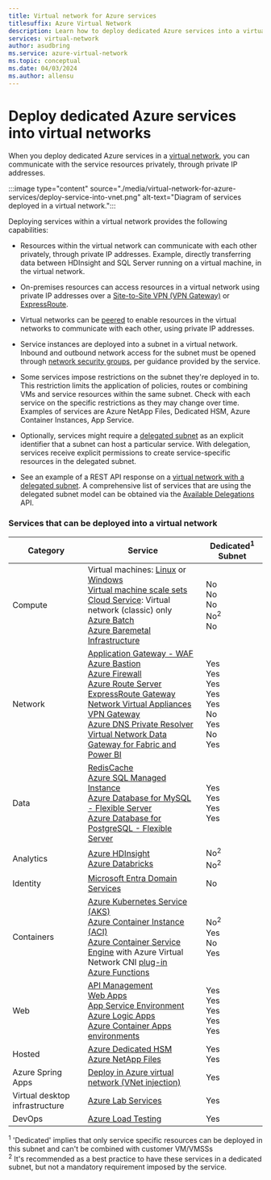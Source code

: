 ```yaml
---
title: Virtual network for Azure services
titlesuffix: Azure Virtual Network
description: Learn how to deploy dedicated Azure services into a virtual network and learn about the capabilities those deployments provide.
services: virtual-network
author: asudbring
ms.service: azure-virtual-network
ms.topic: conceptual
ms.date: 04/03/2024
ms.author: allensu
---
```


# Deploy dedicated Azure services into virtual networks

When you deploy dedicated Azure services in a [virtual network](virtual-networks-overview.md), you can communicate with the service resources privately, through private IP addresses.

:::image type="content" source="./media/virtual-network-for-azure-services/deploy-service-into-vnet.png" alt-text="Diagram of services deployed in a virtual network.":::

Deploying services within a virtual network provides the following capabilities:

- Resources within the virtual network can communicate with each other privately, through private IP addresses. Example, directly transferring data between HDInsight and SQL Server running on a virtual machine, in the virtual network.

- On-premises resources can access resources in a virtual network using private IP addresses over a [Site-to-Site VPN (VPN Gateway)](../vpn-gateway/design.md?toc=%2fazure%2fvirtual-network%2ftoc.json#s2smulti) or [ExpressRoute](../expressroute/expressroute-introduction.md?toc=%2fazure%2fvirtual-network%2ftoc.json).

- Virtual networks can be [peered](virtual-network-peering-overview.md) to enable resources in the virtual networks to communicate with each other, using private IP addresses.

- Service instances are deployed into a subnet in a virtual network. Inbound and outbound network access for the subnet must be opened through [network security groups](./network-security-groups-overview.md#network-security-groups), per guidance provided by the service.

- Some services impose restrictions on the subnet they're deployed in to. This restriction limits the application of policies, routes or combining VMs and service resources within the same subnet. Check with each service on the specific restrictions as they may change over time. Examples of services are Azure NetApp Files, Dedicated HSM, Azure Container Instances, App Service. 

- Optionally, services might require a [delegated subnet](virtual-network-manage-subnet.md#add-a-subnet) as an explicit identifier that a subnet can host a particular service. With delegation, services receive explicit permissions to create service-specific resources in the delegated subnet.

- See an example of a REST API response on a [virtual network with a delegated subnet](/rest/api/virtualnetwork/virtualnetworks/get#get-virtual-network-with-a-delegated-subnet). A comprehensive list of services that are using the delegated subnet model can be obtained via the [Available Delegations](/rest/api/virtualnetwork/availabledelegations/list) API.

### Services that can be deployed into a virtual network

|Category|Service| Dedicated<sup>1</sup> Subnet
|-|-|-|
| Compute | Virtual machines: [Linux](/previous-versions/azure/virtual-machines/linux/infrastructure-example?toc=%2fazure%2fvirtual-network%2ftoc.json) or [Windows](/previous-versions/azure/virtual-machines/windows/infrastructure-example?toc=%2fazure%2fvirtual-network%2ftoc.json) <br/>[Virtual machine scale sets](/azure/virtual-machine-scale-sets/virtual-machine-scale-sets-mvss-existing-vnet?toc=%2fazure%2fvirtual-network%2ftoc.json)<br/>[Cloud Service](/previous-versions/azure/reference/jj156091(v=azure.100)): Virtual network (classic) only <br/> [Azure Batch](../batch/nodes-and-pools.md?toc=%2fazure%2fvirtual-network%2ftoc.json#virtual-network-vnet-and-firewall-configuration) <br/> [Azure Baremetal Infrastructure](../baremetal-infrastructure/concepts-baremetal-infrastructure-overview.md?toc=%2fazure%2fvirtual-network%2ftoc.json)| No <br/> No <br/> No <br/> No<sup>2</sup> </br> No |
| Network | [Application Gateway - WAF](../application-gateway/application-gateway-ilb-arm.md?toc=%2fazure%2fvirtual-network%2ftoc.json)<br/>[Azure Bastion](../bastion/bastion-overview.md?toc=%2fazure%2fvirtual-network%2ftoc.json)<br/>[Azure Firewall](../firewall/overview.md?toc=%2fazure%2fvirtual-network%2ftoc.json)  <br/>[Azure Route Server](../route-server/overview.md?toc=%2fazure%2fvirtual-network%2ftoc.json)<br/>[ExpressRoute Gateway](../expressroute/expressroute-about-virtual-network-gateways.md)<br/>[Network Virtual Appliances](/windows-server/networking/sdn/manage/use-network-virtual-appliances-on-a-vn)<br/>[VPN Gateway](../vpn-gateway/vpn-gateway-about-vpngateways.md?toc=%2fazure%2fvirtual-network%2ftoc.json) <br/>[Azure DNS Private Resolver](../dns/dns-private-resolver-overview.md?toc=%2fazure%2fvirtual-network%2ftoc.json) </br> [Virtual Network Data Gateway for Fabric and Power BI](/data-integration/vnet/overview) | Yes <br/> Yes <br/> Yes <br/> Yes <br/> Yes <br/> No <br/> Yes </br> No </br> Yes |
|Data|[RedisCache](../azure-cache-for-redis/cache-how-to-premium-vnet.md?toc=%2fazure%2fvirtual-network%2ftoc.json)<br/>[Azure SQL Managed Instance](/azure/azure-sql/managed-instance/connectivity-architecture-overview?toc=%2fazure%2fvirtual-network%2ftoc.json) </br> [Azure Database for MySQL - Flexible Server](/azure/mysql/flexible-server/concepts-networking-vnet) </br> [Azure Database for PostgreSQL - Flexible Server](/azure/postgresql/flexible-server/concepts-networking#private-access-vnet-integration)| Yes <br/> Yes <br/> Yes </br> Yes |
|Analytics | [Azure HDInsight](../hdinsight/hdinsight-plan-virtual-network-deployment.md?toc=%2fazure%2fvirtual-network%2ftoc.json)<br/>[Azure Databricks](/azure/databricks/scenarios/what-is-azure-databricks?toc=%2fazure%2fvirtual-network%2ftoc.json) |No<sup>2</sup> <br/> No<sup>2</sup> <br/> 
| Identity | [Microsoft Entra Domain Services](../active-directory-domain-services/tutorial-create-instance.md?toc=%2fazure%2fvirtual-network%2ftoc.json) |No <br/>
| Containers | [Azure Kubernetes Service (AKS)](/azure/aks/concepts-network?toc=%2fazure%2fvirtual-network%2ftoc.json)<br/>[Azure Container Instance (ACI)](https://www.aka.ms/acivnet)<br/>[Azure Container Service Engine](https://github.com/Azure/acs-engine) with Azure Virtual Network CNI [plug-in](https://github.com/Azure/acs-engine/tree/master/examples/vnet)<br/>[Azure Functions](../azure-functions/functions-networking-options.md#virtual-network-integration) |No<sup>2</sup><br/> Yes <br/> No <br/> Yes
| Web | [API Management](../api-management/api-management-using-with-vnet.md?toc=%2fazure%2fvirtual-network%2ftoc.json)<br/>[Web Apps](../app-service/overview-vnet-integration.md?toc=%2fazure%2fvirtual-network%2ftoc.json)<br/>[App Service Environment](../app-service/overview-vnet-integration.md?toc=%2fazure%2fvirtual-network%2ftoc.json)<br/>[Azure Logic Apps](../logic-apps/connect-virtual-network-vnet-isolated-environment-overview.md?toc=%2fazure%2fvirtual-network%2ftoc.json)<br/>[Azure Container Apps environments](../container-apps/networking.md)<br/>|Yes <br/> Yes <br/> Yes <br/> Yes <br/> Yes
| Hosted | [Azure Dedicated HSM](/azure/dedicated-hsm/?toc=%2fazure%2fvirtual-network%2ftoc.json)<br/>[Azure NetApp Files](../azure-netapp-files/azure-netapp-files-introduction.md?toc=%2fazure%2fvirtual-network%2ftoc.json)<br/>|Yes <br/> Yes <br/>
| Azure Spring Apps | [Deploy in Azure virtual network (VNet injection)](../spring-apps/basic-standard/how-to-deploy-in-azure-virtual-network.md)<br/>| Yes <br/>
| Virtual desktop infrastructure| [Azure Lab Services](../lab-services/how-to-connect-vnet-injection.md)<br/>| Yes <br/>
| DevOps | [Azure Load Testing](/azure/load-testing/concept-azure-load-testing-vnet-injection)<br/>| Yes <br/>

<sup>1</sup> 'Dedicated' implies that only service specific resources can be deployed in this subnet and can't be combined with customer VM/VMSSs <br/> 
<sup>2</sup> It's recommended as a best practice to have these services in a dedicated subnet, but not a mandatory requirement imposed by the service.
